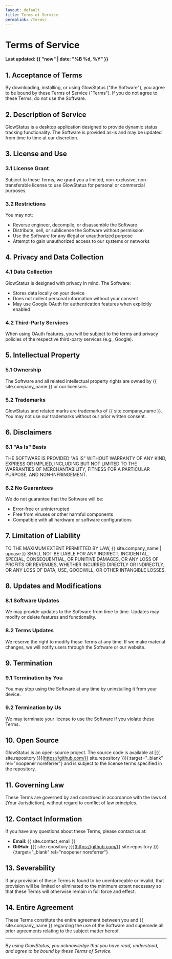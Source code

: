 ```yaml
---
layout: default
title: Terms of Service
permalink: /terms/
---
```


# Terms of Service

**Last updated: {{ "now" | date: "%B %d, %Y" }}**

## 1. Acceptance of Terms

By downloading, installing, or using GlowStatus ("the Software"), you agree to be bound by these Terms of Service ("Terms"). If you do not agree to these Terms, do not use the Software.

## 2. Description of Service

GlowStatus is a desktop application designed to provide dynamic status tracking functionality. The Software is provided as-is and may be updated from time to time at our discretion.

## 3. License and Use

### 3.1 License Grant
Subject to these Terms, we grant you a limited, non-exclusive, non-transferable license to use GlowStatus for personal or commercial purposes.

### 3.2 Restrictions
You may not:
- Reverse engineer, decompile, or disassemble the Software
- Distribute, sell, or sublicense the Software without permission
- Use the Software for any illegal or unauthorized purpose
- Attempt to gain unauthorized access to our systems or networks

## 4. Privacy and Data Collection

### 4.1 Data Collection
GlowStatus is designed with privacy in mind. The Software:
- Stores data locally on your device
- Does not collect personal information without your consent
- May use Google OAuth for authentication features when explicitly enabled

### 4.2 Third-Party Services
When using OAuth features, you will be subject to the terms and privacy policies of the respective third-party services (e.g., Google).

## 5. Intellectual Property

### 5.1 Ownership
The Software and all related intellectual property rights are owned by {{ site.company_name }} or our licensors.

### 5.2 Trademarks
GlowStatus and related marks are trademarks of {{ site.company_name }}. You may not use our trademarks without our prior written consent.

## 6. Disclaimers

### 6.1 "As Is" Basis
THE SOFTWARE IS PROVIDED "AS IS" WITHOUT WARRANTY OF ANY KIND, EXPRESS OR IMPLIED, INCLUDING BUT NOT LIMITED TO THE WARRANTIES OF MERCHANTABILITY, FITNESS FOR A PARTICULAR PURPOSE, AND NON-INFRINGEMENT.

### 6.2 No Guarantees
We do not guarantee that the Software will be:
- Error-free or uninterrupted
- Free from viruses or other harmful components
- Compatible with all hardware or software configurations

## 7. Limitation of Liability

TO THE MAXIMUM EXTENT PERMITTED BY LAW, {{ site.company_name | upcase }} SHALL NOT BE LIABLE FOR ANY INDIRECT, INCIDENTAL, SPECIAL, CONSEQUENTIAL, OR PUNITIVE DAMAGES, OR ANY LOSS OF PROFITS OR REVENUES, WHETHER INCURRED DIRECTLY OR INDIRECTLY, OR ANY LOSS OF DATA, USE, GOODWILL, OR OTHER INTANGIBLE LOSSES.

## 8. Updates and Modifications

### 8.1 Software Updates
We may provide updates to the Software from time to time. Updates may modify or delete features and functionality.

### 8.2 Terms Updates
We reserve the right to modify these Terms at any time. If we make material changes, we will notify users through the Software or our website.

## 9. Termination

### 9.1 Termination by You
You may stop using the Software at any time by uninstalling it from your device.

### 9.2 Termination by Us
We may terminate your license to use the Software if you violate these Terms.

## 10. Open Source

GlowStatus is an open-source project. The source code is available at [{{ site.repository }}](https://github.com/{{ site.repository }}){:target="_blank" rel="noopener noreferrer"} and is subject to the license terms specified in the repository.

## 11. Governing Law

These Terms are governed by and construed in accordance with the laws of [Your Jurisdiction], without regard to conflict of law principles.

## 12. Contact Information

If you have any questions about these Terms, please contact us at:

- **Email**: {{ site.contact_email }}
- **GitHub**: [{{ site.repository }}](https://github.com/{{ site.repository }}){:target="_blank" rel="noopener noreferrer"}

## 13. Severability

If any provision of these Terms is found to be unenforceable or invalid, that provision will be limited or eliminated to the minimum extent necessary so that these Terms will otherwise remain in full force and effect.

## 14. Entire Agreement

These Terms constitute the entire agreement between you and {{ site.company_name }} regarding the use of the Software and supersede all prior agreements relating to the subject matter hereof.

---

*By using GlowStatus, you acknowledge that you have read, understood, and agree to be bound by these Terms of Service.*
